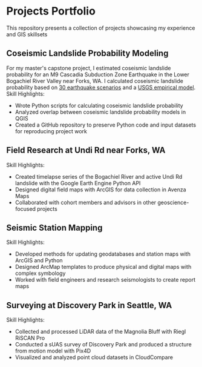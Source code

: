 # Projects Portfolio
This repository presents a collection of projects showcasing my experience and GIS skillsets
## Coseismic Landslide Probability Modeling
For my master's capstone project, I estimated coseismic landslide probability for an M9 Cascadia Subduction Zone Earthquake in the Lower Bogachiel River Valley near Forks, WA. I calculated coseismic landslide probability based on [30 earthquake scenarios](https://pubs.geoscienceworld.org/ssa/bssa/article-abstract/108/5A/2347/544772/Broadband-Synthetic-Seismograms-for-Magnitude-9?redirectedFrom=fulltext) and a [USGS empirical model](https://agupubs.onlinelibrary.wiley.com/doi/full/10.1029/2017JF004494). 
Skill Highlights:

- Wrote Python scripts for calculating coseismic landslide probability
- Analyzed overlap between coseismic landslide probability models in QGIS
- Created a GitHub repository to preserve Python code and input datasets for reproducing project work 

## Field Research at Undi Rd near Forks, WA
Skill Highlights:

- Created timelapse series of the Bogachiel River and active Undi Rd landslide with the Google Earth Engine Python API
- Designed digital field maps with ArcGIS for data collection in Avenza Maps
- Collaborated with cohort members and advisors in other geoscience-focused projects


## Seismic Station Mapping
Skill Highlights:

- Developed methods for updating geodatabases and station maps with ArcGIS and Python
- Designed ArcMap templates to produce physical and digital maps with complex symbology
- Worked with field engineers and research seismologists to create report maps

## Surveying at Discovery Park in Seattle, WA
Skill Highlights:

- Collected and processed LiDAR data of the Magnolia Bluff with Riegl RiSCAN Pro
- Conducted a sUAS survey of Discovery Park and produced a structure from motion model with Pix4D
- Visualized and analyzed point cloud datasets in CloudCompare
